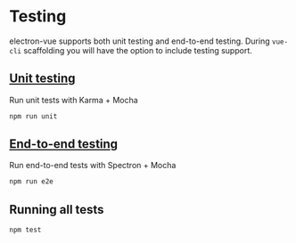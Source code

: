 # Testing
electron-vue supports both unit testing and end-to-end testing. During `vue-cli` scaffolding you will have the option to include testing support.

## [Unit testing](unittesting.md)
Run unit tests with Karma + Mocha
```bash
npm run unit
```

## [End-to-end testing](end-to-end_testing.md)
Run end-to-end tests with Spectron + Mocha
```bash
npm run e2e
```

## Running all tests
```bash
npm test
```

